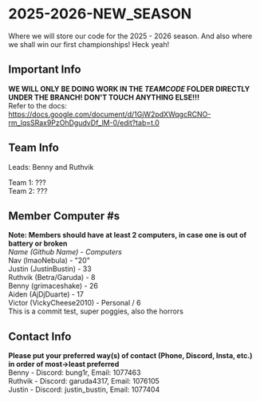 # 2025-2026-NEW_SEASON <br>
Where we will store our code for the 2025 - 2026 season. And also where we shall win our first championships! Heck yeah! <br>

## Important Info <br>
**WE WILL ONLY BE DOING WORK IN THE *TEAMCODE* FOLDER DIRECTLY UNDER THE BRANCH! DON'T TOUCH ANYTHING ELSE!!!** <br>
Refer to the docs: https://docs.google.com/document/d/1GjW2pdXWqgcRCNO-rm_lqsSRax9PzOhDgudvDf_lM-0/edit?tab=t.0

## Team Info <br>
Leads: Benny and Ruthvik 

Team 1: ??? <br>
Team 2: ??? <br>

## Member Computer #s <br>
**Note: Members should have at least 2 computers, in case one is out of battery or broken** <br>
_Name (Github Name) - Computers_ <br>
Nav (lmaoNebula) - "20" <br>
Justin (JustinBustin) - 33 <br>
Ruthvik (Betra/Garuda) - 8 <br>
Benny (grimaceshake) - 26 <br>
Aiden (AjDjDuarte) - 17 <br>
Victor (VickyCheese2010) - Personal / 6 <br>
This is a commit test, super poggies, also the horrors <br>

## Contact Info
**Please put your preferred way(s) of contact (Phone, Discord, Insta, etc.) in order of most->least preferred** <br>
Benny - Discord: bung1r, Email: 1077463 <br>
Ruthvik - Discord: garuda4317, Email: 1076105 <br>
Justin - Discord: justin_bustin, Email: 1077404 <br>
